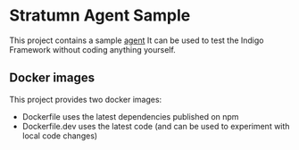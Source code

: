 # Stratumn Agent Sample

This project contains a sample [agent](https://github.com/stratumn/indigo-js/tree/master/packages/agent-js)
It can be used to test the Indigo Framework without coding anything yourself.

## Docker images

This project provides two docker images:
* Dockerfile uses the latest dependencies published on npm
* Dockerfile.dev uses the latest code (and can be used to experiment with local code changes)